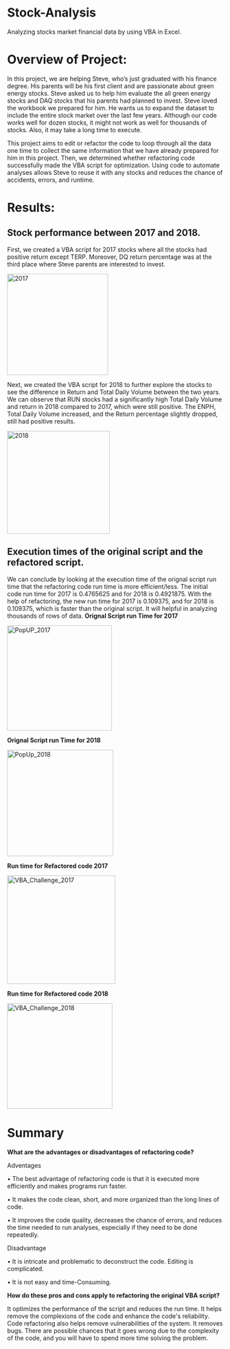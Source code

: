 # Stock-Analysis
Analyzing stocks market financial data by using VBA in Excel.

# Overview of Project: 
In this project, we are helping Steve, who’s just graduated with his finance degree. His parents will be his first client and are passionate about green energy stocks. Steve asked us to help him evaluate the all green energy stocks and DAQ stocks that his parents had planned to invest. 
Steve loved the workbook we prepared for him. He wants us to expand the dataset to include the entire stock market over the last few years. Although our code works well for dozen stocks, it might not work as well for thousands of stocks. Also, it may take a long time to execute.

This project aims to edit or refactor the code to loop through all the data one time to collect the same information that we have already prepared for him in this project. Then, we determined whether refactoring code successfully made the VBA script for optimization. Using code to automate analyses allows Steve to reuse it with any stocks and reduces the chance of accidents, errors, and runtime.
# Results: 
## Stock performance between 2017 and 2018.
First, we created a VBA script for 2017 stocks where all the stocks had positive return except TERP. Moreover, DQ return percentage was at the third place where Steve parents are interested to invest.

<img width="235" alt="2017" src="https://user-images.githubusercontent.com/92646311/164845511-041a0b50-f6ee-4411-9d12-98aa6736c86f.png">

Next, we created the VBA script for 2018 to further explore the stocks to see the difference in Return and Total Daily Volume between the two years. We can observe that RUN stocks had a significantly high Total Daily Volume and return in 2018 compared to 2017, which were still positive. The ENPH, Total Daily Volume increased, and the Return percentage slightly dropped, still had positive results.

<img width="239" alt="2018" src="https://user-images.githubusercontent.com/92646311/164845563-89e59dfa-ef70-410a-8298-91163abbba66.png">

## Execution times of the original script and the refactored script.
We can conclude by looking at the execution time of the orignal script run time that the refactoring code run time is more efficient/less. 
The initial code run time for 2017 is 0.4765625 and for 2018 is 0.4921875. With the help of refactoring, the new run time for 2017 is  0.109375, and for 2018 is 0.109375, which is faster than the original script. It will helpful in analyzing thousands of rows of data.
**Orignal Script run Time for 2017**

<img width="244" alt="PopUP_2017" src="https://user-images.githubusercontent.com/92646311/164847825-8ea9cb9f-002a-4974-81a0-6897c780b833.png">

**Orignal Script run Time for 2018**

<img width="247" alt="PopUp_2018" src="https://user-images.githubusercontent.com/92646311/164851902-b742cb9a-ff32-445a-b53f-a259a1e09153.png">

**Run time for Refactored code 2017**

<img width="252" alt="VBA_Challenge_2017" src="https://user-images.githubusercontent.com/92646311/164984880-53821149-8a4b-43ce-866f-553078be0a6b.png">


**Run time for Refactored code 2018**

<img width="245" alt="VBA_Challenge_2018" src="https://user-images.githubusercontent.com/92646311/164984887-5539dca1-a974-4573-8595-164d5316d056.png">




# Summary 

**What are the advantages or disadvantages of refactoring code?**

Adventages

•	The best advantage of refactoring code is that it is executed more efficiently and makes programs run faster. 

•	It makes the code clean, short, and more organized than the long lines of code. 

•	It improves the code quality, decreases the chance of errors, and reduces the time needed to run analyses, especially if they need to be done repeatedly.

Disadvantage

•	It is intricate and problematic to deconstruct the code. Editing is complicated. 

•	It is not easy and time-Consuming. 

**How do these pros and cons apply to refactoring the original VBA script?**

It optimizes the performance of the script and reduces the run time. It helps remove the complexions of the code and enhance the code's reliability. Code refactoring also helps remove vulnerabilities of the system. It removes bugs. There are possible chances that it goes wrong due to the complexity of the code, and you will have to spend more time solving the problem.


